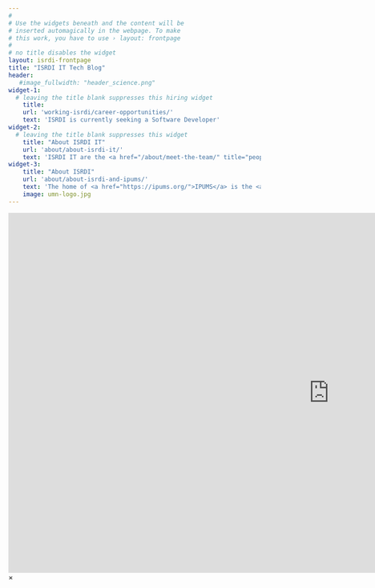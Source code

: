 ```yaml
---
#
# Use the widgets beneath and the content will be
# inserted automagically in the webpage. To make
# this work, you have to use › layout: frontpage
#
# no title disables the widget
layout: isrdi-frontpage
title: "ISRDI IT Tech Blog"
header:
   #image_fullwidth: "header_science.png"
widget-1:
  # leaving the title blank suppresses this hiring widget
    title:
    url: 'working-isrdi/career-opportunities/'
    text: 'ISRDI is currently seeking a Software Developer'
widget-2:
  # leaving the title blank suppresses this widget
    title: "About ISRDI IT"
    url: 'about/about-isrdi-it/'
    text: 'ISRDI IT are the <a href="/about/meet-the-team/" title="people">people</a> who create and maintain the technology behind ISRDI and IPUMS and were <a href="/info/">motivated to write this blog</a>. We invite you to <a href="/about/about-isrdi-it/" title ="learn more">learn more</a> about one of the leading technology groups in the social sciences.'
widget-3:
    title: "About ISRDI"
    url: 'about/about-isrdi-and-ipums/'
    text: 'The home of <a href="https://ipums.org/">IPUMS</a> is the <a href="http://isrdi.umn.edu">Institute for Social Research and Data Innovation</a>, an interdisciplinary research center at the University of Minnesota. As a leading developer and disseminator of some of the world&#39;s largest demographic databases, we serve an audience of more than 50,000 researchers, policymakers, journalists, and data scientists around the globe.'
    image: umn-logo.jpg
---
```



<div id="videoModal" class="reveal-modal large" data-reveal="">
  <div class="flex-video widescreen vimeo" style="display: block;">
    <iframe width="1280" height="720" src="https://www.youtube.com/embed/3b5zCFSmVvU" frameborder="0" allowfullscreen></iframe>
  </div>
  <a class="close-reveal-modal">&#215;</a>
</div>
